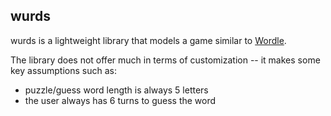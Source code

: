 ## wurds

wurds is a lightweight library that models a game similar to [Wordle](https://www.powerlanguage.co.uk/wordle/).

The library does not offer much in terms of customization -- it makes some key assumptions such as:

- puzzle/guess word length is always 5 letters
- the user always has 6 turns to guess the word
